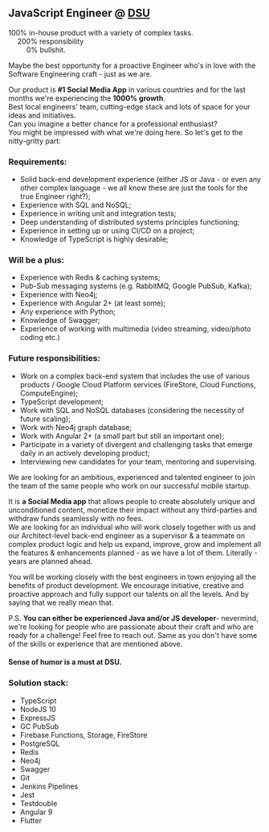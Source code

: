 ## JavaScript Engineer @ [DSU](https://dsuteam.com/)

100% in-house product with a variety of complex tasks.  
&emsp;  200% responsibility <br />
&emsp; &emsp; 0% bullshit. <br />

 Maybe the best opportunity for a proactive Engineer who's in love with the Software Engineering craft - just as we are.

Our product is **#1 Social Media App** in various countries and for the last months we're experiencing the **1000% growth**.<br />
Best local engineers' team, cutting-edge stack and lots of space for your ideas and initiatives.<br />
Can you imagine a better chance for a professional enthusiast?<br />
You might be impressed with what we're doing here. So let's get to the nitty-gritty part:<br />

### Requirements:
  * Solid back-end development experience (either JS or Java - or even any other complex language - we all know these are just the tools for the true Engineer right?); 
  * Experience with SQL and NoSQL;
  * Experience in writing unit and integration tests;
  * Deep understanding of distributed systems principles functioning;
  * Experience in setting up or using CI/CD on a project;
  * Knowledge of TypeScript is highly desirable; 
 
 

### Will be a plus:
  * Experience with Redis & caching systems; 
  * Pub-Sub messaging systems (e.g. RabbitMQ, Google PubSub, Kafka);
  * Experience with Neo4j; 
  * Experience with Angular 2+ (at least some); 
  * Any experience with Python; 
  * Knowledge of Swagger;
  * Experience of working with multimedia (video streaming, video/photo coding etc.) 

### Future responsibilities:
  * Work on a complex back-end system that includes the use of various products / Google Cloud Platform services (FireStore, Cloud Functions, ComputeEngine);
  * TypeScript development; 
  * Work with SQL and NoSQL databases (considering the necessity of future scaling); 
  * Work with Neo4j graph database; 
  * Work with Angular 2+ (a small part but still an important one);
  * Participate in a variety of divergent and challenging tasks that emerge daily in an actively developing product;
  * Interviewing new candidates for your team, mentoring and supervising.


We are looking for an ambitious, experienced and talented engineer to join the team of the same people who work on our successful mobile startup. 

It is **a Social Media app** that allows people to create absolutely unique and unconditioned content, monetize their impact without any third-parties and withdraw funds seamlessly with no fees.<br />
We are looking for an individual who will work closely together with us and our Architect-level back-end engineer as a supervisor & a teammate on complex product logic and help us expand, improve, grow and implement all the features & enhancements planned - as we have a lot of them. Literally - years are planned ahead.
 
You will be working closely with the best engineers in town enjoying all the benefits of product development. We encourage initiative, creative and proactive approach and fully support our talents on all the levels.
And by saying that we really mean that.

P.S. **You can either be experienced Java and/or JS developer**- nevermind, we're looking for people who are passionate about their craft and who are ready for a challenge! Feel free to reach out. Same as you don't have some of the skills or experience that are mentioned above.

#### Sense of humor is a must at DSU.


### Solution stack:

- TypeScript
- NodeJS 10
- ExpressJS
- GC PubSub
- Firebase Functions, Storage, FireStore
- PostgreSQL
- Redis
- Neo4j
- Swagger
- Git
- Jenkins Pipelines
- Jest
- Testdouble
- Angular 9
- Flutter
